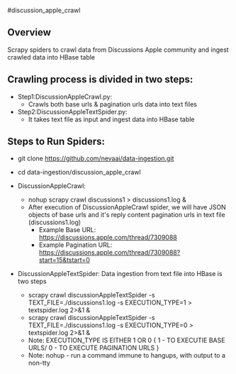 #discussion_apple_crawl

Overview
---------
Scrapy spiders to crawl data from Discussions Apple community and ingest crawled data into HBase table

Crawling process is divided in two steps: 
----------------------------------------
- Step1:DiscussionAppleCrawl.py: 
    - Crawls both base urls & pagination urls data into text files
- Step2:DiscussionAppleTextSpider.py:
    - It takes text file as input and ingest data into HBase table

Steps to Run Spiders:
--------------------
- git clone https://github.com/nevaai/data-ingestion.git
- cd data-ingestion/discussion_apple_crawl
- DiscussionAppleCrawl:
	- nohup scrapy crawl discussions1 > discussions1.log &
	- After execution of DiscussionAppleCrawl spider, we will have JSON objects of base urls and it's reply content pagination urls in text file (discussions1.log) 
    	- Example Base URL: https://discussions.apple.com/thread/7309088
    	- Example Pagination URL: https://discussions.apple.com/thread/7309088?start=15&tstart=0

- DiscussionAppleTextSpider: Data ingestion from text file into HBase is two steps	
	- scrapy crawl discussionAppleTextSpider -s TEXT_FILE=./discussions1.log  -s EXECUTION_TYPE=1 > textspider.log 2>&1 &
	- scrapy crawl discussionAppleTextSpider -s TEXT_FILE=./discussions1.log  -s EXECUTION_TYPE=0 > textspider.log 2>&1 &
	- Note: EXECUTION_TYPE IS EITHER 1 OR 0 { 1 - TO EXECUTIE BASE URLS/ 0 - TO EXECUTE PAGINATION URLS }
	- Note: nohup - run a command immune to hangups, with output to a non-tty
